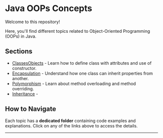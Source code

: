 # Java OOPs Concepts

Welcome to this repository! 

Here, you'll find different topics related to Object-Oriented Programming (OOPs) in Java.

## Sections

- [ClassesObjects](com/java/oops/ClassesObjects/README.md) - Learn how to define class with attributes and use of constructor.
- [Encapsulation](Inheritance/README.md) - Understand how one class can inherit properties from another.
- [Polymorphism](Polymorphism/README.md) - Learn about method overloading and method overriding.
- [Inheritance]() - 

## How to Navigate
Each topic has a **dedicated folder** containing code examples and explanations. Click on any of the links above to access the details.

---
